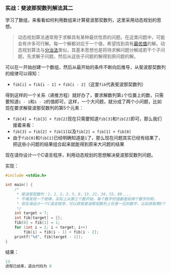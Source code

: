 ### 实战：斐波那契数列解法其二

学习了数组，来看看如何利用数组来计算斐波那契数列，这里采用动态规划的思想。

> 动态规划算法通常用于求解具有某种最优性质的问题。在这类问题中，可能会有许多可行解。每一个解都对应于一个值，希望找到具有[最优值](https://baike.baidu.com/item/最优值)的解。动态规划算法与[分治法](https://baike.baidu.com/item/分治法)类似，其基本思想也是将待求解问题分解成若干个子问题，先求解子问题，然后从这些子问题的解得到原问题的解。

可以在一开始创建一个数组，然后从最开始的条件不断向后推导，从斐波那契数列的规律可以得知：

- `fib[i] = fib[i - 1] + fib[i - 2]`（这里`fib`代表斐波那契数列）

得到这样的一个关系（递推方程）就好办了，要求解数列第`i`个位置上的数，只需要知道`i - 1`和`i - 2`的值即可，这样，一个大问题，就分成了两个小问题，比如现在要求解斐波那契数列的第5个元素：

- `fib[4] = fib[3] + fib[2]`现在只需要知道`fib[3]`和`fib[2]`即可，那么我们接着来看：
- `fib[3] = fib[2] + fib[1]`以及`fib[2] = fib[1] + fib[0]`
- 由于`fib[0]`和`fib[1]`已经明确知道是`1`了，那么现在问题其实已经有结果了，把这些小问题的结果组合起来就能得到原来大问题的结果

现在请你设计一个C语言程序，利用动态规划的思想解决斐波那契数列问题。

实现：

```c
#include <stdio.h>

int main() {
    /*
     * 斐波那契数列：1，1，2，3，5，8，13，21，34，55，89...，
     * 不难发现一个规律，实际上从第三个数开始，每个数字的值都是前两个数字的和，
     * 现在请设计一个C语言程序，可以获取斐波那契数列上任意一位的数字，比如获取第5个数，那么就是5。
     */
    int target = 7;
    int fib[target] = {};
    fib[0] = fib[1] = 1;
    for (int i = 2; i < target; i++)
        fib[i] = fib[i - 1] + fib[i - 2];
    printf("%d", fib[target - 1]);
}
```

结果：

```c
13
进程已结束，退出代码为 0
```

